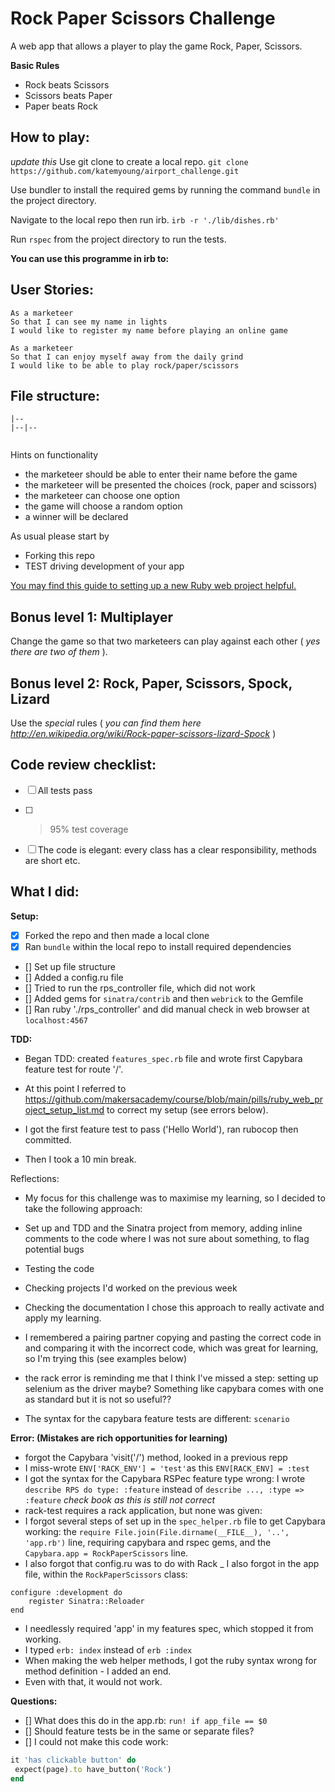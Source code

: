 # Rock Paper Scissors Challenge

A web app that allows a player to play the game Rock, Paper, Scissors. 
 
**Basic Rules**
- Rock beats Scissors
- Scissors beats Paper
- Paper beats Rock

## How to play:
*update this*
Use git clone to create a local repo. 
`git clone https://github.com/katemyoung/airport_challenge.git` 

Use bundler to install the required gems by running the command `bundle` in the project directory.

Navigate to the local repo then run irb.
`irb -r './lib/dishes.rb'`

Run `rspec` from the project directory to run the tests.

**You can use this programme in irb to:**

## User Stories:

```
As a marketeer
So that I can see my name in lights
I would like to register my name before playing an online game

As a marketeer
So that I can enjoy myself away from the daily grind
I would like to be able to play rock/paper/scissors
```

## File structure: 

```
|--
|--|--
  
```

Hints on functionality

- the marketeer should be able to enter their name before the game
- the marketeer will be presented the choices (rock, paper and scissors)
- the marketeer can choose one option
- the game will choose a random option
- a winner will be declared


As usual please start by

* Forking this repo
* TEST driving development of your app

[You may find this guide to setting up a new Ruby web project helpful.](https://github.com/makersacademy/course/blob/main/pills/ruby_web_project_setup_list.md)

## Bonus level 1: Multiplayer

Change the game so that two marketeers can play against each other ( _yes there are two of them_ ).

## Bonus level 2: Rock, Paper, Scissors, Spock, Lizard

Use the _special_ rules ( _you can find them here http://en.wikipedia.org/wiki/Rock-paper-scissors-lizard-Spock_ )



## Code review checklist:

- [ ] All tests pass
- [ ] >95% test coverage
- [ ] The code is elegant: every class has a clear responsibility, methods are short etc.



## What I did:

**Setup:**
- [x] Forked the repo and then made a local clone
- [x] Ran `bundle` within the local repo to install required dependencies
- [] Set up file structure
- [] Added a config.ru file
- [] Tried to run the rps_controller file, which did not work
- [] Added gems for `sinatra/contrib` and then `webrick` to the Gemfile
- [] Ran ruby './rps_controller' and did manual check in web browser at `localhost:4567`

**TDD:**
- Began TDD: created `features_spec.rb` file and wrote first Capybara feature test for route '/'.

- At this point I referred to https://github.com/makersacademy/course/blob/main/pills/ruby_web_project_setup_list.md to correct my setup (see errors below).
- I got the first feature test to pass ('Hello World'), ran rubocop then committed.
- Then I took a 10 min break.



Reflections:
- My focus for this challenge was to maximise my learning, so I decided to take the following approach:
- Set up and TDD and the Sinatra project from memory, adding inline comments to the code where I was not sure about something, to flag potential bugs
- Testing the code
- Checking projects I'd worked on the previous week
- Checking the documentation
I chose this approach to really activate and apply my learning.

- I remembered a pairing partner copying and pasting the correct code in and comparing it with the incorrect code, which was great for learning, so I'm trying this (see examples below)

- the rack error is reminding me that I think I've missed a step: setting up selenium as the driver maybe? Something like capybara comes with one as standard but it is not so useful??
- The syntax for the capybara feature tests are different: `scenario`


**Error: (Mistakes are rich opportunities for learning)**
- forgot the Capybara 'visit('/') method, looked in a previous repp
- I miss-wrote `ENV['RACK_ENV'] = 'test'`as this `ENV[RACK_ENV] = :test`
- I got the syntax for the Capybara RSPec feature type wrong: I wrote `describe RPS do type: :feature` instead of `describe ..., :type => :feature` *check book as this is still not correct*
- rack-test requires a rack application, but none was given: 
- I forgot several steps of set up in the `spec_helper.rb` file to get Capybara working: the `require File.join(File.dirname(__FILE__), '..', 'app.rb')` line, requiring capybara and rspec gems, and the `Capybara.app = RockPaperScissors` line.
- I also forgot that config.ru was to do with Rack
_ I also forgot in the app file, within the `RockPaperScissors` class:
```
configure :development do
    register Sinatra::Reloader
end
```
- I needlessly required 'app' in my features spec, which stopped it from working.
- I typed `erb: index` instead of `erb :index`
- When making the web helper methods, I got the ruby syntax wrong for method definition - I added an end.
- Even with that, it would not work.

**Questions:**

- [] What does this do in the app.rb: `run! if app_file == $0`
- [] Should feature tests be in the same or separate files?
- [] I could not make this code work: 
``` ruby
it 'has clickable button' do
 expect(page).to have_button('Rock')
end
```